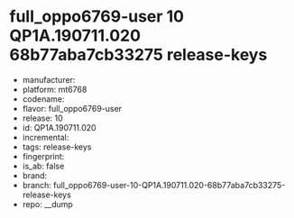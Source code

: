 # full_oppo6769-user 10 QP1A.190711.020 68b77aba7cb33275 release-keys
- manufacturer: 
- platform: mt6768
- codename: 
- flavor: full_oppo6769-user
- release: 10
- id: QP1A.190711.020
- incremental: 
- tags: release-keys
- fingerprint: 
- is_ab: false
- brand: 
- branch: full_oppo6769-user-10-QP1A.190711.020-68b77aba7cb33275-release-keys
- repo: __dump

